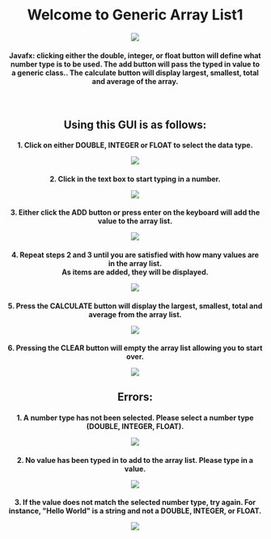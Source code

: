 
<h1 align="center">Welcome to Generic Array List1</h1>

<p align="center"><img src="images/main_image.jpg"></p>
<!-- ![main image](images/main_image.jpg) -->

<h4 align="center">
  Javafx: clicking either the double, integer, or float button will define what
  number type is to be used. The add button will pass the typed in value to
  a generic class.. The calculate	button will display largest, smallest,
  total and average of the array.
</h4>
<br>

<h2 align="center">Using this GUI is as follows:</h2>

<h4 align="center">
    1. Click on either DOUBLE, INTEGER or FLOAT to select the data type.
<p align="center"><img src="images/number_type.jpg"></p>
  <!-- ![number image](/images/number_type.jpg "Selecting Number Type") -->
</h4>

<h4 align="center">
    2. Click in the text box to start typing in a number.

<p align="center"><img src="images/add_number.jpg"></p>
  <!-- ![add number image](/images/add_number.jpg "Typing in the textbox") -->
</h4>

<h4 align="center">
    3. Either click the ADD button or press enter on the keyboard will add the value to the array list.
<p align="center"><img src="images/added.jpg"></p>
  <!-- ![added image](/images/added.jpg "Value added") -->
</h4>

<h4 align="center">
    4. Repeat steps 2 and 3 until you are satisfied with how many values are in the array list.
<br>  
    As items are added, they will be displayed.
<p align="center"><img src="images/add_more_numbers.jpg"></p>
  <!-- ![add more numbers image](/images/add_more_numbers.jpg "Add more values") -->
</h4>

<h4 align="center">
    5. Press the CALCULATE button will display the largest, smallest, total and average from the array list.
    <p align="center"><img src="images/calculate.jpg"></p>
    <!-- ![calculate image](/images/calculate.jpg "Calculate array list") -->
</h4>

<h4 align="center">
    6. Pressing the CLEAR button will empty the array list allowing you to start over.
<p align="center"><img src="images/clear.jpg"></p>
    <!-- ![clear image](/images/clear.jpg "Clearing everything") -->
</h4>

<h2 align="center">Errors:</h2>

<h4 align="center">
    1. A number type has not been selected. Please select a number type (DOUBLE, INTEGER, FLOAT).
<p align="center"><img src="images/select_type.jpg"></p>
    <!-- ![clear image](/images/clear.jpg "Clearing everything") -->
</h4>

<h4 align="center">
    2. No value has been typed in to add to the array list.  Please type in a value.
<p align="center"><img src="images/empty_txt.jpg"></p>
    <!-- ![clear image](/images/clear.jpg "Clearing everything") -->
</h4>

<h4 align="center">
    3. If the value does not match the selected number type, try again.  For instance, "Hello World"
    is a string and not a DOUBLE, INTEGER, or FLOAT.
<p align="center"><img src="images/not_correct_dat.jpg"></p>
    <!-- ![clear image](/images/clear.jpg "Clearing everything") -->
</h4>

<!-- For more details see [GitHub Flavored Markdown](https://guides.github.com/features/mastering-markdown/). -->
<!-- You can use the [editor on GitHub](https://github.com/zuki07/Generic_array_list1/edit/gh-pages/index.md) to maintain and preview the content for your website in Markdown files. -->
